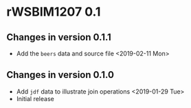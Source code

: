# rWSBIM1207 0.1

## Changes in version 0.1.1
- Add the `beers` data and source file <2019-02-11 Mon>

## Changes in version 0.1.0

- Add `jdf` data to illustrate join operations <2019-01-29 Tue>
- Initial release